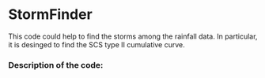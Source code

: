 # StormFinder
This code could help to find the storms among the rainfall data. In particular, it is desinged to find the SCS type II cumulative curve. 
### Description of the code: 





